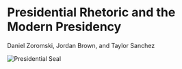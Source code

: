 # Presidential Rhetoric and the Modern Presidency

Daniel Zoromski, Jordan Brown, and Taylor Sanchez

![Presidential Seal](imgs/Presidential_seal)

